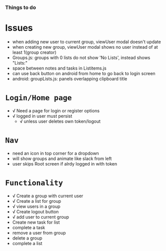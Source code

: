 ### Things to do

# Issues

- when adding new user to current group, viewUser modal doesn't update
- when creating new group, viewUser modal shows no user instead of at least 1(group creator)
- Groups.js: groups with 0 lists do not show 'No Lists', instead shows "Lists:"
- space between notes and tasks in Listitems.js
- can use back button on android from home to go back to login screen
- android: groupLists.js: panels overlapping clipboard title

# `Login/Home page`

- √ Need a page for login or register options
- √ logged in user must persist
  - √ unless user deletes own token/logout

# `Nav`

- need an icon in top corner for a dropdown
- will show groups and animate like slack from left
- user skips Root screen if alrdy logged in with token

# `Functionality`

- √ Create a group with current user
- √ Create a list for group
- √ view users in a group
- √ Create logout button
- √ add user to current group
- Create new task for list
- complete a task
- remove a user from group
- delete a group
- complete a list

